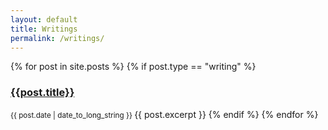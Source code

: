 ```yaml
---
layout: default
title: Writings
permalink: /writings/
---
```


<div class="posting">
{% for post in site.posts %}
    {% if post.type == "writing" %}
        <h3><a href="{{ post.url }}">{{post.title}}</a></h3>
        <small> {{ post.date | date_to_long_string }} </small>
        {{ post.excerpt }}
    {% endif %}
{% endfor %}
</div>
